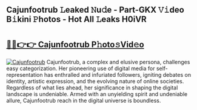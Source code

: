 ## Cajunfootrub 𝙻eaked 𝙽u𝚍e - Part-GKX 𝚅𝚒deo B𝚒kini 𝙿hotos - Hot All 𝙻eaks H0iVR

# <h2><a href="http://ld2ts18.urlbe.top/?page=Cajunfootrub">🔗🔗👉👉 Cajunfootrub P𝚑oto𝚜Vid𝚎o</a></h2>

[![Cajunfootrub](https://i.imgur.com/eBuTRDB.gif)](http://ld2ts18.urlbe.top/?page=Cajunfootrub)
Cajunfootrub, a complex and elusive persona, challenges easy categorization. Her pioneering use of digital media for self-representation has enthralled and infuriated followers, igniting debates on identity, artistic expression, and the evolving nature of online societies. Regardless of what lies ahead, her significance in shaping the digital landscape is undeniable. Armed with an unyielding spirit and undeniable allure, Cajunfootrub reach in the digital universe is boundless.
